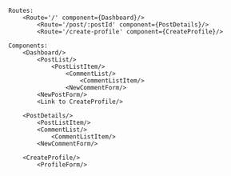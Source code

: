 <App>

    Routes:
        <Route='/' component={Dashboard}/>
            <Route='/post/:postId' component={PostDetails}/>
            <Route='/create-profile' component={CreateProfile}/>

    Components:
        <Dashboard/>
            <PostList/>
                <PostListItem/>
                    <CommentList/>
                        <CommentListItem/>
                    <NewCommentForm/>
            <NewPostForm/>
            <Link to CreateProfile/>
        
        <PostDetails/>
            <PostListItem/>
            <CommentList/>
                <CommentListItem/>
            <NewCommentForm/>
        
        <CreateProfile/>
            <ProfileForm/>
            
</App>
